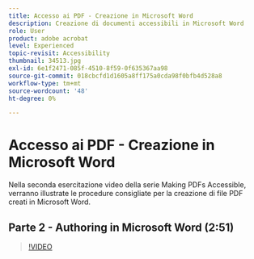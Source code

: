 ```yaml
---
title: Accesso ai PDF - Creazione in Microsoft Word
description: Creazione di documenti accessibili in Microsoft Word
role: User
product: adobe acrobat
level: Experienced
topic-revisit: Accessibility
thumbnail: 34513.jpg
exl-id: 6e1f2471-085f-4510-8f59-0f635367aa98
source-git-commit: 018cbcfd1d1605a8ff175a0cda98f0bfb4d528a8
workflow-type: tm+mt
source-wordcount: '48'
ht-degree: 0%

---
```


# Accesso ai PDF - Creazione in Microsoft Word

Nella seconda esercitazione video della serie Making PDFs Accessible, verranno illustrate le procedure consigliate per la creazione di file PDF creati in Microsoft Word.

## Parte 2 - Authoring in Microsoft Word (2:51)

>[!VIDEO](https://video.tv.adobe.com/v/34513)
